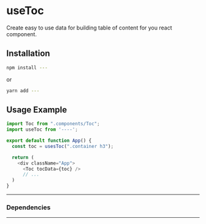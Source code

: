 # useToc

Create easy to use data for building table of content for you react component.

## Installation

```sh
npm install ---
```

or

```sh
yarn add ---
```

## Usage Example

```javascript
import Toc from ".components/Toc";
import useToc from '----';

export default function App() {
  const toc = usesToc(".container h3");

  return (
    <div className="App">
      <Toc tocData={toc} />
      // ...
  )
}

```

---

### Dependencies

---
